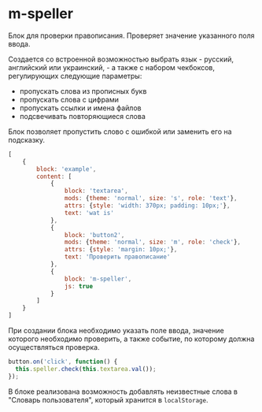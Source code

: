 # m-speller

Блок для проверки правописания. Проверяет значение указанного поля ввода.

Создается со встроенной возможностью выбрать язык - русский, английский или украинский, - а также с набором
чекбоксов, регулирующих следующие параметры:

* пропускать слова из прописных букв
* пропускать слова с цифрами
* пропускать ссылки и имена файлов
* подсвечивать повторяющиеся слова

Блок позволяет пропустить слово с ошибкой или заменить его на подсказку.

```js
[
    {
        block: 'example',
        content: [
            {
                block: 'textarea',
                mods: {theme: 'normal', size: 's', role: 'text'},
                attrs: {style: 'width: 370px; padding: 10px;'},
                text: 'wat is'
            },
            {
                block: 'button2',
                mods: {theme: 'normal', size: 'm', role: 'check'},
                attrs: {style: 'margin: 10px;'},
                text: 'Проверить правописание'
            },
            {
                block: 'm-speller',
                js: true
            }
        ]
    }
]
```

При создании блока необходимо указать поле ввода, значение которого необходимо проверить, а также событие, по которому должна осуществляться проверка.

```js
button.on('click', function() {
  this.speller.check(this.textarea.val());
});
```

В блоке реализована возможность добавлять неизвестные слова в "Словарь пользователя", который хранится в `localStorage`.
